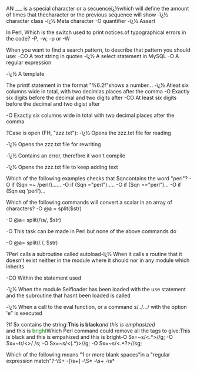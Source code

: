 

AN ___ is a special character or a secuenceï¿½which will define the amount of times that thecharacter or the previous sequence will show
-ï¿½ character class
-ï¿½ Meta character
-O quantifier
-ï¿½ Assert

 
In Perl, Which is the switch used to print notices.of typographical errors in the code?
-P, -w, -p or -W

When you want to find a search pattern, to describe that pattern you should use:
-CO A text string in quotes
-ï¿½ A select statement in MySQL
-O A regular expression

-ï¿½ A template

The printf statement in the format "%6.2f"shows a number...
-ï¿½ Atleat six columns wide in total, with two decimlas places after the comma
-O Exactly six digits before the decimal and two digits after
-CO At least six digits before the decimal and two digist after

-O Exactly six columns wide in total with two decimal places after the comma

?Case is open (FH, "zzz.txt"):
-ï¿½ Opens the zzz.txt file for reading

-ï¿½ Opens the zzz.txt file for rewriting

-ï¿½ Contains an error, therefore it won't compile

-ï¿½ Opens the zzz.txt file to keep adding text

Which of the following examples checks that $qncontains the word "perl"?
-O if (Sqn =~ /perl/)......
-O if (Sqn ="perl").....
-O if (Sqn =="perl")...
-O if (Sqn eq 'perl')...


Which of the following commands will convert a scalar in an array of characters?
-O @a = split($str)

-O @a= split(/\s/, $str)

-O This task can be made in Perl but none of the above commands do

-O @a= split(/./, $str)

?Perl calls a subroutine called autoload-ï¿½ When it calls a routine that it doesn't exist neither in the module where it should nor in any module which inherits

-CO Within the statement used

-ï¿½ When the module Selfloader has been loaded with the use statement and the subroutine that hasnt been loaded is called

-ï¿½ When a call to the eval function, or a command s/../.../ with the option 'e" is executed



?If $x contains the string:<B>This is black</B><EM>and this is emphasized</EM><BR>and this is <FONT COLOR=green> bright</FONT>Which Perl command could remove all the tags to give:This is black and this is empahized and this is bright-O Sx=~s/<.*>//g;
-O Sx=~tr/<>/ /s;
-O Sx=~s/<(.*)>//g;
-O Sx=~s/<.*?>//sg;

Which of the following means "1 or more blank spaces"in a "regular expression match"?-\S+
-[\s+]
-\S*
-\s+
-\s*
